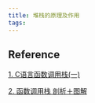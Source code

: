 ```yaml
---
title: 堆栈的原理及作用
tags:
---
```


## Reference
[1. C语言函数调用栈(一)](http://www.cnblogs.com/clover-toeic/p/3755401.html)

[2. 函数调用栈 剖析＋图解](http://blog.csdn.net/wangyezi19930928/article/details/16921927)
